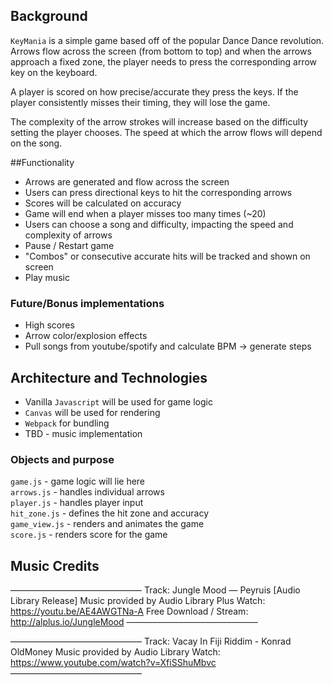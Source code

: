 ## Background

``KeyMania`` is a simple game based off of the popular Dance Dance revolution. 
Arrows flow across the screen (from bottom to top) and when the arrows approach a fixed zone,
the player needs to press the corresponding arrow key on the keyboard.

A player is scored on how precise/accurate they press the keys. If the player consistently misses their timing,
they will lose the game.

The complexity of the arrow strokes will increase based on the difficulty setting the player chooses.
The speed at which the arrow flows will depend on the song.

##Functionality

- Arrows are generated and flow across the screen
- Users can press directional keys to hit the corresponding arrows
- Scores will be calculated on accuracy
- Game will end when a player misses too many times (~20)
- Users can choose a song and difficulty, impacting the speed and complexity of arrows
- Pause / Restart game
- "Combos" or consecutive accurate hits will be tracked and shown on screen
- Play music

### Future/Bonus implementations
- High scores
- Arrow color/explosion effects
- Pull songs from youtube/spotify and calculate BPM -> generate steps

## Architecture and Technologies

- Vanilla ``Javascript`` will be used for game logic
- ``Canvas`` will be used for rendering
- ``Webpack`` for bundling
- TBD - music implementation

### Objects and purpose
``game.js`` - game logic will lie here  
``arrows.js`` - handles individual arrows  
``player.js`` - handles player input  
``hit_zone.js`` - defines the hit zone and accuracy  
``game_view.js`` - renders and animates the game  
``score.js`` - renders score for the game  


## Music Credits
––––––––––––––––––––––––––––––
Track: Jungle Mood — Peyruis [Audio Library Release] 
Music provided by Audio Library Plus
Watch: https://youtu.be/AE4AWGTNa-A
Free Download / Stream: http://alplus.io/JungleMood
––––––––––––––––––––––––––––––

––––––––––––––––––––––––––––––
Track: Vacay In Fiji Riddim - Konrad OldMoney
Music provided by Audio Library
Watch: https://www.youtube.com/watch?v=XfiSShuMbvc
––––––––––––––––––––––––––––––
